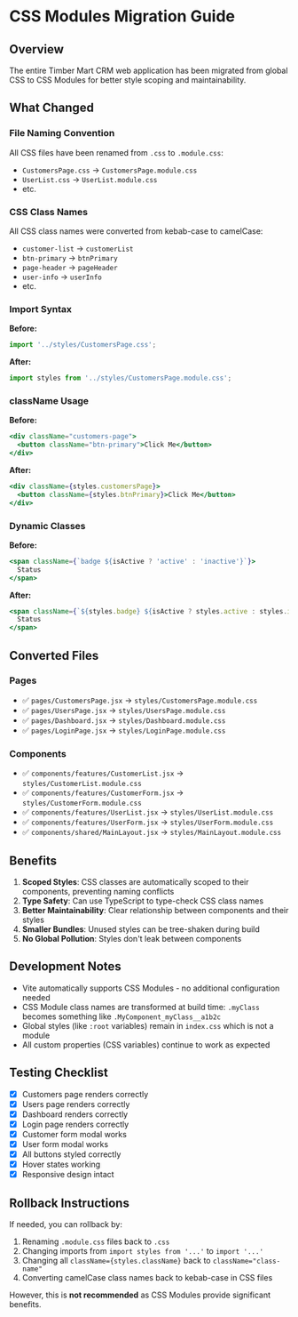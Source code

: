 # CSS Modules Migration Guide

## Overview
The entire Timber Mart CRM web application has been migrated from global CSS to CSS Modules for better style scoping and maintainability.

## What Changed

### File Naming Convention
All CSS files have been renamed from `.css` to `.module.css`:
- `CustomersPage.css` → `CustomersPage.module.css`
- `UserList.css` → `UserList.module.css`
- etc.

### CSS Class Names
All CSS class names were converted from kebab-case to camelCase:
- `customer-list` → `customerList`
- `btn-primary` → `btnPrimary`
- `page-header` → `pageHeader`
- `user-info` → `userInfo`
- etc.

### Import Syntax
**Before:**
```javascript
import '../styles/CustomersPage.css';
```

**After:**
```javascript
import styles from '../styles/CustomersPage.module.css';
```

### className Usage
**Before:**
```jsx
<div className="customers-page">
  <button className="btn-primary">Click Me</button>
</div>
```

**After:**
```jsx
<div className={styles.customersPage}>
  <button className={styles.btnPrimary}>Click Me</button>
</div>
```

### Dynamic Classes
**Before:**
```jsx
<span className={`badge ${isActive ? 'active' : 'inactive'}`}>
  Status
</span>
```

**After:**
```jsx
<span className={`${styles.badge} ${isActive ? styles.active : styles.inactive}`}>
  Status
</span>
```

## Converted Files

### Pages
- ✅ `pages/CustomersPage.jsx` → `styles/CustomersPage.module.css`
- ✅ `pages/UsersPage.jsx` → `styles/UsersPage.module.css`
- ✅ `pages/Dashboard.jsx` → `styles/Dashboard.module.css`
- ✅ `pages/LoginPage.jsx` → `styles/LoginPage.module.css`

### Components
- ✅ `components/features/CustomerList.jsx` → `styles/CustomerList.module.css`
- ✅ `components/features/CustomerForm.jsx` → `styles/CustomerForm.module.css`
- ✅ `components/features/UserList.jsx` → `styles/UserList.module.css`
- ✅ `components/features/UserForm.jsx` → `styles/UserForm.module.css`
- ✅ `components/shared/MainLayout.jsx` → `styles/MainLayout.module.css`

## Benefits

1. **Scoped Styles**: CSS classes are automatically scoped to their components, preventing naming conflicts
2. **Type Safety**: Can use TypeScript to type-check CSS class names
3. **Better Maintainability**: Clear relationship between components and their styles
4. **Smaller Bundles**: Unused styles can be tree-shaken during build
5. **No Global Pollution**: Styles don't leak between components

## Development Notes

- Vite automatically supports CSS Modules - no additional configuration needed
- CSS Module class names are transformed at build time: `.myClass` becomes something like `.MyComponent_myClass__a1b2c`
- Global styles (like `:root` variables) remain in `index.css` which is not a module
- All custom properties (CSS variables) continue to work as expected

## Testing Checklist

- [x] Customers page renders correctly
- [x] Users page renders correctly
- [x] Dashboard renders correctly
- [x] Login page renders correctly
- [x] Customer form modal works
- [x] User form modal works
- [x] All buttons styled correctly
- [x] Hover states working
- [x] Responsive design intact

## Rollback Instructions

If needed, you can rollback by:
1. Renaming `.module.css` files back to `.css`
2. Changing imports from `import styles from '...'` to `import '...'`
3. Changing all `className={styles.className}` back to `className="class-name"`
4. Converting camelCase class names back to kebab-case in CSS files

However, this is **not recommended** as CSS Modules provide significant benefits.
